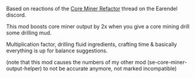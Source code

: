 Based on reactions of the [Core Miner Refactor](https://discord.com/channels/419526714721566720/1144793340307570868) thread on the Earendel discord.

This mod boosts core miner output by 2x when you give a core mining drill some drilling mud.

Multiplication factor, drilling fluid ingredients, crafting time & basically everything is up for balance suggestions.

(note that this mod causes the numbers of my other mod (se-core-miner-output-helper) to not be accurate anymore, not marked incompatible)
